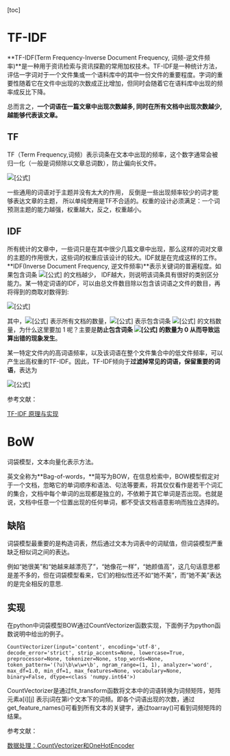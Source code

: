 [toc]

# TF-IDF

**TF-IDF(Term Frequency-Inverse Document Frequency, 词频-逆文件频率)**是一种用于资讯检索与资讯探勘的常用加权技术。TF-IDF是一种统计方法，评估一字词对于一个文件集或一个语料库中的其中一份文件的重要程度。字词的重要性随着它在文件中出现的次数成正比增加，但同时会随着它在语料库中出现的频率成反比下降。

总而言之，**一个词语在一篇文章中出现次数越多, 同时在所有文档中出现次数越少, 越能够代表该文章。**

## TF

TF（Term Frequency,词频）表示词条在文本中出现的频率，这个数字通常会被归一化（一般是词频除以文章总词数），防止偏向长文件。

![[公式]](https://www.zhihu.com/equation?tex=TF_%7Bi%2Cj%7D%3D%5Cfrac%7Bn_%7Bi%2Cj%7D%7D%7B%5Csum_%7Bk%7D%7Bn_%7Bk%2Cj%7D%7D%7D%5Ctag%7B1%7D+%5C%5C)

一些通用的词语对于主题并没有太大的作用， 反倒是一些出现频率较少的词才能够表达文章的主题， 所以单纯使用是TF不合适的。权重的设计必须满足：一个词预测主题的能力越强，权重越大，反之，权重越小。

## IDF

所有统计的文章中，一些词只是在其中很少几篇文章中出现，那么这样的词对文章的主题的作用很大，这些词的权重应该设计的较大。IDF就是在完成这样的工作。**IDF(Inverse Document Frequency, 逆文件频率)**表示关键词的普遍程度。如果包含词条 ![[公式]](https://www.zhihu.com/equation?tex=i) 的文档越少， IDF越大，则说明该词条具有很好的类别区分能力。某一特定词语的IDF，可以由总文件数目除以包含该词语之文件的数目，再将得到的商取对数得到:

![[公式]](https://www.zhihu.com/equation?tex=IDF_i%3D%5Clog%5Cfrac%7B%5Cleft%7CD+%5Cright%7C%7D%7B1%2B%5Cleft%7Cj%3A+t_i+%5Cin+d_j%5Cright%7C%7D%5Ctag%7B2%7D+%5C%5C)

其中，![[公式]](https://www.zhihu.com/equation?tex=%5Cleft%7CD+%5Cright%7C) 表示所有文档的数量，![[公式]](https://www.zhihu.com/equation?tex=%5Cleft%7Cj%3A+t_i+%5Cin+d_j%5Cright%7C) 表示包含词条 ![[公式]](https://www.zhihu.com/equation?tex=t_i) 的文档数量，为什么这里要加 1 呢？主要是**防止包含词条 ![[公式]](https://www.zhihu.com/equation?tex=t_i) 的数量为 0 从而导致运算出错的现象发生**。

某一特定文件内的高词语频率，以及该词语在整个文件集合中的低文件频率，可以产生出高权重的TF-IDF。因此，TF-IDF倾向于**过滤掉常见的词语，保留重要的词语**，表达为

![[公式]](https://www.zhihu.com/equation?tex=TF+%5Ctext%7B-%7DIDF%3D+TF+%5Ccdot+IDF%5Ctag%7B3%7D+%5C%5C)

参考文献：

[TF-IDF 原理与实现](https://zhuanlan.zhihu.com/p/97273457) 

# BoW

词袋模型，文本向量化表示方法。

英文全称为**Bag-of-words，**简写为BOW，在信息检索中，BOW模型假定对于一个文档，忽略它的单词顺序和语法、句法等要素，将其仅仅看作是若干个词汇的集合，文档中每个单词的出现都是独立的，不依赖于其它单词是否出现。也就是说，文档中任意一个位置出现的任何单词，都不受该文档语意影响而独立选择的。

## 缺陷

词袋模型最重要的是构造词表，然后通过文本为词表中的词赋值，但词袋模型严重缺乏相似词之间的表达。

例如“她很美”和“她越来越漂亮了”，“她像花一样”，“她颜值高”，这几句话意思都是差不多的，但在词袋模型看来，它们的相似性还不如“她不美”，而“她不美”表达的是完全相反的意思.

## 实现

在python中词袋模型BOW通过CountVectorizer函数实现，下面例子为python函数说明中给出的例子。

```python3
CountVectorizer(input='content', encoding='utf-8',  decode_error='strict', strip_accents=None, lowercase=True, preprocessor=None, tokenizer=None, stop_words=None, 
token_pattern='(?u)\b\w\w+\b', ngram_range=(1, 1), analyzer='word', max_df=1.0, min_df=1, max_features=None, vocabulary=None, binary=False, dtype=<class 'numpy.int64'>)
```

CountVectorizer是通过fit_transform函数将文本中的词语转换为词频矩阵，矩阵元素a[i][j] 表示j词在第i个文本下的词频。即各个词语出现的次数，通过get_feature_names()可看到所有文本的关键字，通过toarray()可看到词频矩阵的结果。

参考文献：

[数据处理：CountVectorizer和OneHotEncoder](https://zhuanlan.zhihu.com/p/56531952)
